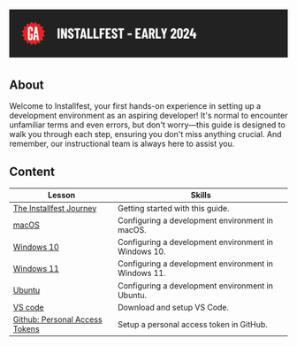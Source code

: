 # ![Installfest - Early 2024](../assets/hero.png)

## About

Welcome to Installfest, your first hands-on experience in setting up a development environment as an aspiring developer! It's normal to encounter unfamiliar terms and even errors, but don't worry—this guide is designed to walk you through each step, ensuring you don't miss anything crucial. And remember, our instructional team is always here to assist you.

## Content

| Lesson | Skills |
| ------ | ------ |
| [The Installfest Journey](../the-installfest-journey/README.md)             | Getting started with this guide.                     |
| [macOS](../macos/README.md)                                                 | Configuring a development environment in macOS.      |
| [Windows 10](../windows-10/README.md)                                       | Configuring a development environment in Windows 10. |
| [Windows 11](../windows-11/README.md)                                       | Configuring a development environment in Windows 11. |
| [Ubuntu](../ubuntu/README.md)                                               | Configuring a development environment in Ubuntu.     |
| [VS code](../vs-code/README.md)                                             | Download and setup VS Code.                          |
| [Github: Personal Access Tokens](../github-personal-access-token/README.md) | Setup a personal access token in GitHub.             |